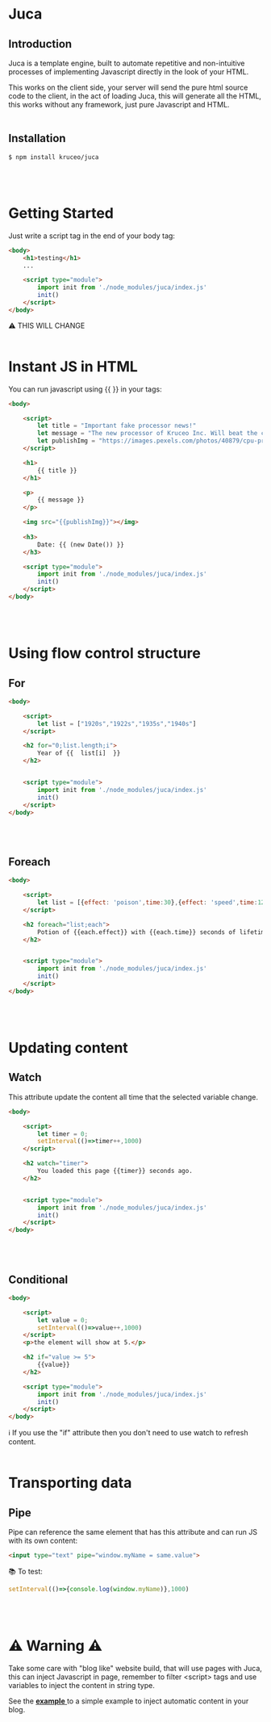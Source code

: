 # **Juca**

## Introduction

Juca is a template engine, built to automate repetitive and non-intuitive processes of implementing Javascript directly in the look of your HTML.

This works on the client side, your server will send the pure html source code to the client, in the act of loading Juca, this will generate all the HTML, this works without any framework, just pure Javascript and HTML.
<br>
<br>
## Installation

```console
$ npm install kruceo/juca
```

<br>
<br>

# Getting Started

Just write a script tag in the end of your body tag:

```html
<body>
    <h1>testing</h1>
    ...

    <script type="module">
        import init from './node_modules/juca/index.js'
        init()
    </script>
</body>
``` 
⚠️ THIS WILL CHANGE
<br>
<br> 

# Instant JS in HTML

You can run javascript using {{  }} in your tags:


```html
<body>

    <script>
        let title = "Important fake processor news!"
        let message = "The new processor of Kruceo Inc. Will beat the clock of 6.4 GHZ in all cores."
        let publishImg = "https://images.pexels.com/photos/40879/cpu-processor-macro-pen-40879.jpeg"
    </script>

    <h1>
        {{ title }}
    </h1>

    <p>
        {{ message }}
    </p>

    <img src="{{publishImg}}"></img>
    
    <h3>
        Date: {{ (new Date()) }}
    </h3>

    <script type="module">
        import init from './node_modules/juca/index.js'
        init()
    </script>
</body>
``` 
<br>
<br> 

# Using flow control structure

## For
```html
<body>

    <script>
        let list = ["1920s","1922s","1935s","1940s"]
    </script>

    <h2 for="0;list.length;i">
        Year of {{  list[i]  }}
    </h2>


    <script type="module">
        import init from './node_modules/juca/index.js'
        init()
    </script>
</body>
``` 
<br>
<br> 

## Foreach
```html
<body>

    <script>
        let list = [{effect: 'poison',time:30},{effect: 'speed',time:120},{effect: 'regeneration',time:10}]
    </script>

    <h2 foreach="list;each">
        Potion of {{each.effect}} with {{each.time}} seconds of lifetime.
    </h2>


    <script type="module">
        import init from './node_modules/juca/index.js'
        init()
    </script>
</body>
``` 
<br>
<br> 

# Updating content

## Watch

This attribute update the content all time that the selected variable change.

```html
<body>

    <script>
        let timer = 0;
        setInterval(()=>timer++,1000)
    </script>

    <h2 watch="timer">
        You loaded this page {{timer}} seconds ago.
    </h2>


    <script type="module">
        import init from './node_modules/juca/index.js'
        init()
    </script>
</body>
``` 
<br><br>

## Conditional

```html
<body>

    <script>
        let value = 0;
        setInterval(()=>value++,1000)
    </script>
    <p>the element will show at 5.</p>

    <h2 if="value >= 5">
        {{value}}
    </h2>

    <script type="module">
        import init from './node_modules/juca/index.js'
        init()
    </script>
</body>
``` 
ℹ️ If you use the "if" attribute then you don't need to use watch to refresh content.
<br><br>

# Transporting data

## Pipe

Pipe can reference the same element that has this attribute and can run JS with its own content:

```html
<input type="text" pipe="window.myName = same.value">
```

📚 To test:

```js
setInterval(()=>{console.log(window.myName)},1000)
```
<br><br>
# ⚠️ Warning ⚠️

Take some care with "blog like" website build, that will use pages with Juca, this can inject Javascript in page, remember to filter &lt;script> tags and use variables to inject the content in string type.

See the <a href="https://juca.kruceo.com">  <strong>example</strong>  </a> to a simple example to inject automatic content in your blog. 


